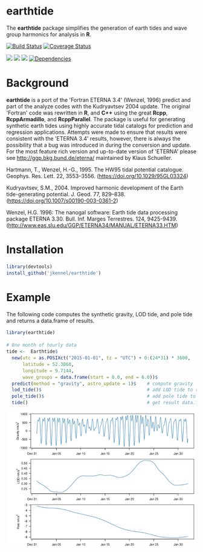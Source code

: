 
earthtide
=========

The **earthtide** package simplifies the generation of earth tides and wave group harmonics for analysis in **R**.

[![Build Status](https://travis-ci.org/jkennel/earthtide.svg?branch=master)](https://travis-ci.org/jkennel/earthtide) [![Coverage Status](https://img.shields.io/codecov/c/github/jkennel/earthtide/master.svg)](https://codecov.io/github/jkennel/earthtide?branch=master)

[![](https://www.r-pkg.org/badges/version/earthtide?color=green)](https://cran.r-project.org/package=earthtide) [![](http://cranlogs.r-pkg.org/badges/grand-total/earthtide?color=green)](https://cran.r-project.org/package=earthtide) [![](http://cranlogs.r-pkg.org/badges/last-month/earthtide?color=green)](https://cran.r-project.org/package=earthtide) [![Dependencies](https://tinyverse.netlify.com/badge/earthtide)](https://cran.r-project.org/package=earthtide)

Background
==========

**earthtide** is a port of the 'Fortran ETERNA 3.4' (Wenzel, 1996) predict and part of the analyze codes with the Kudryavtsev 2004 update. The original 'Fortran' code was rewritten in **R**, and **C++** using the great **Rcpp**, **RcppArmadillo**, and **RcppParallel**. The package is useful for generating synthetic earth tides using highly accurate tidal catalogs for prediction and regression applications. Attempts were made to ensure that results were consistent with the 'ETERNA 3.4' results, however, there is always the possibility that a bug was introduced in during the conversion and update. For the most feature rich version and up-to-date version of 'ETERNA' please see <http://ggp.bkg.bund.de/eterna/> maintained by Klaus Schueller.

Hartmann, T., Wenzel, H.-G., 1995. The HW95 tidal potential catalogue. Geophys. Res. Lett. 22, 3553–3556. (<https://doi.org/10.1029/95GL03324>)

Kudryavtsev, S.M., 2004. Improved harmonic development of the Earth tide-generating potential. J. Geod. 77, 829–838. (<https://doi.org/10.1007/s00190-003-0361-2>)

Wenzel, H.G. 1996: The nanogal software: Earth tide data processing package ETERNA 3.30. Bull. Inf. Marges Terrestres. 124, 9425-9439. (<http://www.eas.slu.edu/GGP/ETERNA34/MANUAL/ETERNA33.HTM>)

Installation
============

``` r
library(devtools)
install_github('jkennel/earthtide')
```

Example
=======

The following code computes the synthetic gravity, LOD tide, and pole tide and returns a data.frame of results.

``` r
library(earthtide)

# One month of hourly data
tide <-  Earthtide$
  new(utc = as.POSIXct("2015-01-01", tz = "UTC") + 0:(24*31) * 3600,
      latitude = 52.3868,
      longitude = 9.7144,
      wave_groups = data.frame(start = 0.0, end = 6.0))$
  predict(method = "gravity", astro_update = 1)$    # compute gravity
  lod_tide()$                                       # add LOD tide to results
  pole_tide()$                                      # add pole tide to results
  tide()                                            # get result data.frame
```

![](README_files/figure-markdown_github/plot-1.png)
